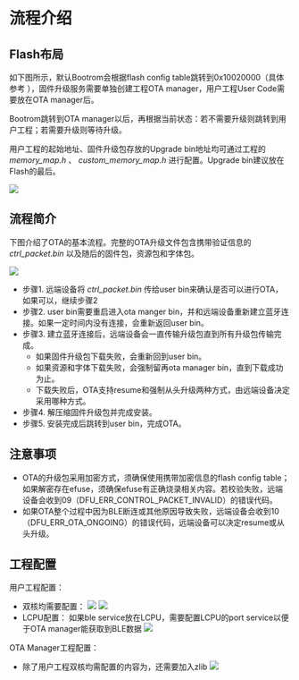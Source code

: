 # 流程介绍

## Flash布局

如下图所示，默认Bootrom会根据flash config table跳转到0x10020000（具体参考 [](/bootloader.md)），固件升级服务需要单独创建工程OTA manager，用户工程User Code需要放在OTA manager后。

Bootrom跳转到OTA manager以后，再根据当前状态：若不需要升级则跳转到用户工程；若需要升级则等待升级。

用户工程的起始地址、固件升级包存放的Upgrade bin地址均可通过工程的 _memory_map.h_ 、 _custom_memory_map.h_ 进行配置。Upgrade bin建议放在Flash的最后。

 ![](../../../assets/ota_flash_layout.png)


## 流程简介

下图介绍了OTA的基本流程。完整的OTA升级文件包含携带验证信息的 _ctrl_packet.bin_ 以及随后的固件包，资源包和字体包。

![](../../../assets/ota_flow.png)


- 步骤1. 远端设备将 _ctrl_packet.bin_ 传给user bin来确认是否可以进行OTA，如果可以，继续步骤2
- 步骤2. user bin需要重启进入ota manger bin，并和远端设备重新建立蓝牙连接。如果一定时间内没有连接，会重新返回user bin。
- 步骤3. 建立蓝牙连接后，远端设备会一直传输升级包直到所有升级包传输完成。
    - 如果固件升级包下载失败，会重新回到user bin。
    - 如果资源和字体下载失败，会强制留再ota manager bin，直到下载成功为止。
    - 下载失败后，OTA支持resume和强制从头升级两种方式，由远端设备决定采用哪种方式。
- 步骤4. 解压缩固件升级包并完成安装。
- 步骤5. 安装完成后跳转到user bin，完成OTA。


## 注意事项

- OTA的升级包采用加密方式，须确保使用携带加密信息的flash config table；如果解密存在efuse，须确保efuse有正确烧录相关内容。若校验失败，远端设备会收到09（DFU_ERR_CONTROL_PACKET_INVALID）的错误代码。
- 如果OTA整个过程中因为BLE断连或其他原因导致失败，远端设备会收到10（DFU_ERR_OTA_ONGOING）的错误代码，远端设备可以决定resume或从头升级。


## 工程配置

用户工程配置：
- 双核均需要配置：
    ![](../../../assets/ota_hcpu_config1.png)
    ![](../../../assets/ota_hcpu_config2.png)
- LCPU配置：
    如果ble service放在LCPU，需要配置LCPU的port service以便于OTA manager能获取到BLE数据
    ![](../../../assets/ota_lcpu_config1.png)

OTA Manager工程配置：
- 除了用户工程双核均需配置的内容为，还需要加入zlib
    ![](../../../assets/ota_lcpu_config2.png)
